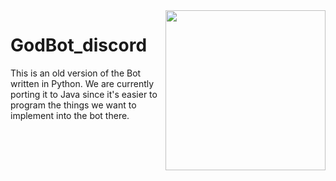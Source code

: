 <img align="right" src="https://overview-ow.com/rasberryKai/Icons/gott.png" height="256" width="256">

# GodBot_discord
This is an old version of the Bot written in Python. We are currently porting it to Java since it's easier to program the things we want to implement into the bot there.
